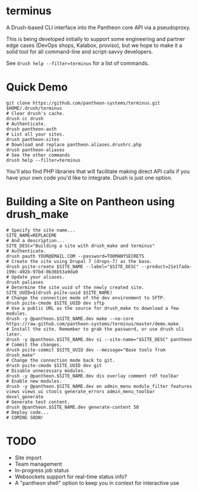 terminus
========

A Drush-based CLI interface into the Pantheon core API via a pseudoproxy.

This is being developed initially to support some engineering and partner edge cases (DevOps shops, Kalabox, proviso), but we hope to make it a solid tool for all command-line and script-savvy developers.

See `drush help --filter=terminus` for a list of commands.

Quick Demo
==========

    git clone https://github.com/pantheon-systems/terminus.git $HOME/.drush/terminus
    # Clear drush's cache.
    drush cc drush
    # Authenticate.
    drush pantheon-auth
    # List all your sites.
    drush pantheon-sites
    # Download and replace pantheon.aliases.drushrc.php
    drush pantheon-aliases
    # See the other commands
    drush help --filter=terminus

You'll also find PHP libraries that will facilitate making direct API calls if you have your own code you'd like to integrate. Drush is just one option.

Building a Site on Pantheon using drush_make
============================================

    # Specify the site name...
    SITE_NAME=REPLACEME
    # And a description...
    SITE_DESC="Building a site with drush_make and terminus"
    # Authenticate.
    drush pauth YOUR@EMAIL.COM --password=TOOMANYSECRETS
    # Create the site using Drupal 7 (drops-7) as the base.
    drush psite-create $SITE_NAME --label="$SITE_DESC" --product=21e1fada-199c-492b-97bd-0b36b53a9da0
    # Update your aliases.
    drush paliases
    # Determine the site_uuid of the newly created site.
    SITE_UUID=$(drush psite-uuid $SITE_NAME)
    # Change the connection mode of the dev environment to SFTP.
    drush psite-cmode $SITE_UUID dev sftp
    # Use a public URL as the source for drush_make to download a few modules.
    drush -y @pantheon.$SITE_NAME.dev make --no-core https://raw.github.com/pantheon-systems/terminus/master/demo.make
    # Install the site. Remember to grab the password, or use drush uli later.
    drush -y @pantheon.$SITE_NAME.dev si --site-name="$SITE_DESC" pantheon
    # Commit the changes.
    drush psite-commit $SITE_UUID dev --message="Base tools from drush_make"
    # Change the connection mode back to git.
    drush psite-cmode $SITE_UUID dev git
    # Disable unnecessary modules.
    drush -y @pantheon.$SITE_NAME.dev dis overlay comment rdf toolbar
    # Enable new modules.
    drush -y @pantheon.$SITE_NAME.dev en admin_menu module_filter features views views_ui ctools generate_errors admin_menu_toolbar devel_generate
    # Generate test content.
    drush @pantheon.$SITE_NAME.dev generate-content 50
    # Deploy code...
    # COMING SOON!

TODO
====

- Site import
- Team management
- In-progress job status
- Websockets support for real-time status info?
- A "pantheon shell" option to keep you in context for interactive use
